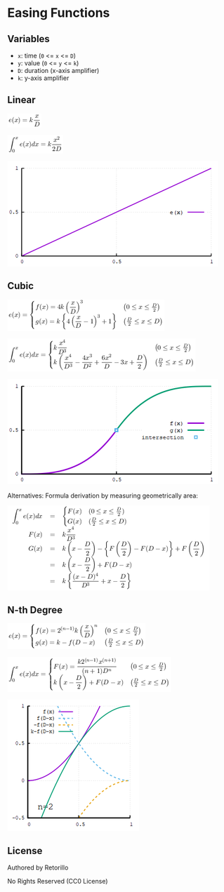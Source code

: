# Easing Functions

## Variables

- `x`: time (`0` <= `x` <= `D`)
- `y`: value (`0` <= `y` <= `k`)
- `D`: duration (x-axis amplifier)
- `k`: y-axis amplifier

## Linear

![linear formula](linear/linear_formula.png)

![linear formula integral](linear/linear_formula_int.png)

![linear graph](linear/linear.png)

## Cubic

![cubic formula](cubic/cubic_formula.png)

![cubic formula integral](cubic/cubic_formula_int.png)

![cubic graph](cubic/cubic.png)

Alternatives: Formula derivation by measuring geometrically area:

![cubic formula integral alt](cubic/cubic_formula_int_alt.png)

## N-th Degree

![nth](nth/nth_formula.png)

![nth](nth/nth_formula_int.png)

![nth](nth/nth.gif)

## License

Authored by Retorillo

No Rights Reserved (CC0 License)
